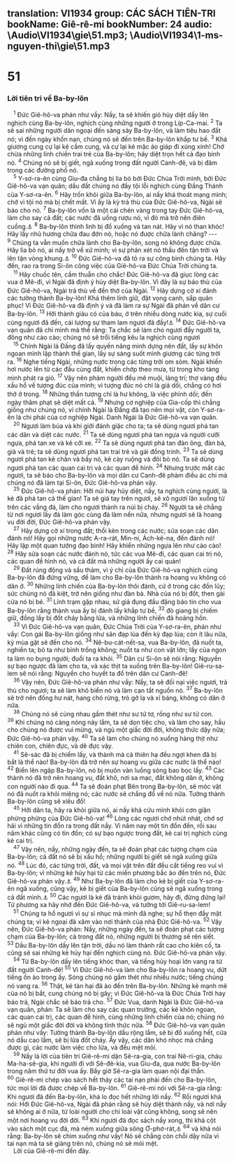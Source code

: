 translation: VI1934
group: CÁC SÁCH TIÊN-TRI
bookName: Giê-rê-mi 
bookNumber: 24
audio: \Audio\VI1934\gie\51.mp3; \Audio\VI1934\1-ms-nguyen-thi\gie\51.mp3
-------

<div class="title"><h1>51</h1><h3>Lời tiên tri về Ba-by-lôn</h3></div>
<span class="verse gie_51_1"> <sup>1</sup> Đức Giê-hô-va phán như vầy: Nầy, ta sẽ khiến gió hủy diệt dấy lên nghịch cùng Ba-by-lôn, nghịch cùng những người ở trong Líp-Ca-mai. </span>
<span class="verse gie_51_2"><sup>2</sup> Ta sẽ sai những người dân ngoại đến sàng sảy Ba-by-lôn, và làm tiêu hao đất nó; vì đến ngày khốn nạn, chúng nó sẽ đến trên Ba-by-lôn khắp tư bề. </span>
<span class="verse gie_51_3"><sup>3</sup> Khá giương cung cự lại kẻ cầm cung, và cự lại kẻ mặc áo giáp đi xúng xính! Chớ chừa những lính chiến trai trẻ của Ba-by-lôn; hãy diệt trọn hết cả đạo binh nó. </span>
<span class="verse gie_51_4"><sup>4</sup> Chúng nó sẽ bị giết, ngã xuống trong đất người Canh-đê, và bị đâm trong các đường phố nó. <br/></span>
<span class="verse gie_51_5"> <sup>5</sup> Y-sơ-ra-ên cùng Giu-đa chẳng bị lìa bỏ bởi Đức Chúa Trời mình, bởi Đức Giê-hô-va vạn quân; dầu đất chúng nó đầy tội lỗi nghịch cùng Đấng Thánh của Y-sơ-ra-ên. </span>
<span class="verse gie_51_6"><sup>6</sup> Hãy trốn khỏi giữa Ba-by-lôn, ai nấy khá thoát mạng mình; chớ vì tội nó mà bị chết mất. Vì ấy là kỳ trả thù của Đức Giê-hô-va, Ngài sẽ báo cho nó. </span>
<span class="verse gie_51_7"><sup>7</sup> Ba-by-lôn vốn là một cái chén vàng trong tay Đức Giê-hô-va, làm cho say cả đất; các nước đã uống rượu nó, vì đó mà trở nên điên cuồng.<a data-toggle="tooltip" data-placement="bottom" title="Kh 17:2-4; 18:3">⚓</a></span>
<span class="verse gie_51_8"><sup>8</sup> Ba-by-lôn thình lình bị đổ xuống và tan nát. Hãy vì nó than khóc! Hãy lấy nhũ hương chữa đau đớn nó, hoặc nó được chữa lành chăng? --- </span>
<span class="verse gie_51_9"><sup>9</sup> Chúng ta vẫn muốn chữa lành cho Ba-by-lôn, song nó không được chữa. Hãy lìa bỏ nó, ai nấy trở về xứ mình; vì sự phán xét nó thấu đến tận trời và lên tận vòng khung.<a data-toggle="tooltip" data-placement="bottom" title="Kh 18:5">⚓</a></span>
<span class="verse gie_51_10"><sup>10</sup> Đức Giê-hô-va đã tỏ ra sự công bình chúng ta. Hãy đến, rao ra trong Si-ôn công việc của Giê-hô-va Đức Chúa Trời chúng ta. <br/></span>
<span class="verse gie_51_11"> <sup>11</sup> Hãy chuốc tên, cầm thuẫn cho chắc! Đức Giê-hô-va đã giục lòng các vua ở Mê-đi, vì Ngài đã định ý hủy diệt Ba-by-lôn. Vì đây là sự báo thù của Đức Giê-hô-va, Ngài trả thù về đền thờ của Ngài. </span>
<span class="verse gie_51_12"><sup>12</sup> Hãy dựng cờ xí đánh các tường thành Ba-by-lôn! Khá thêm lính giữ, đặt vọng canh, sắp quân phục! Vì Đức Giê-hô-va đã định ý và đã làm ra sự Ngài đã phán về dân cư Ba-by-lôn. </span>
<span class="verse gie_51_13"><sup>13</sup> Hỡi thành giàu có của báu, ở trên nhiều dòng nước kia, sự cuối cùng ngươi đã đến, cái lượng sự tham lam ngươi đã đầy!<a data-toggle="tooltip" data-placement="bottom" title="Kh 17:1">⚓</a></span>
<span class="verse gie_51_14"><sup>14</sup> Đức Giê-hô-va vạn quân đã chỉ mình mà thề rằng: Ta chắc sẽ làm cho ngươi đầy người ta, đông như cào cào; chúng nó sẽ trổi tiếng kêu la nghịch cùng ngươi <br/></span>
<span class="verse gie_51_15"> <sup>15</sup> Chính Ngài là Đấng đã lấy quyền năng mình dựng nên đất, lấy sự khôn ngoan mình lập thành thế gian, lấy sự sáng suốt mình giương các từng trời ra. </span>
<span class="verse gie_51_16"><sup>16</sup> Nghe tiếng Ngài, những nước trong các từng trời om sòm. Ngài khiến hơi nước lên từ các đầu cùng đất, khiến chớp theo mưa, từ trong kho tàng mình phát ra gió. </span>
<span class="verse gie_51_17"><sup>17</sup> Vậy nên phàm người đều mê muội, lảng trí; thợ vàng đều xấu hổ về tượng đúc của mình; vì tượng đúc nó chỉ là giả dối, chẳng có hơi thở ở trong. </span>
<span class="verse gie_51_18"><sup>18</sup> Những thần tượng chỉ là hư không, là việc phỉnh dối; đến ngày thăm phạt sẽ diệt mất cả. </span>
<span class="verse gie_51_19"><sup>19</sup> Nhưng cơ nghiệp của Gia-cốp thì chẳng giống như chúng nó, vì chính Ngài là Đấng đã tạo nên mọi vật, còn Y-sơ-ra-ên là chi phái của cơ nghiệp Ngài. Danh Ngài là Đức Giê-hô-va vạn quân. <br/></span>
<span class="verse gie_51_20"> <sup>20</sup> Ngươi làm búa và khí giới đánh giặc cho ta; ta sẽ dùng ngươi phá tan các dân và diệt các nước. </span>
<span class="verse gie_51_21"><sup>21</sup> Ta sẽ dùng ngươi phá tan ngựa và người cưỡi ngựa, phá tan xe và kẻ cỡi xe. </span>
<span class="verse gie_51_22"><sup>22</sup> Ta sẽ dùng ngươi phá tan đàn ông, đàn bà, già và trẻ; ta sẽ dùng ngươi phá tan trai trẻ và gái đồng trinh. </span>
<span class="verse gie_51_23"><sup>23</sup> Ta sẽ dùng ngươi phá tan kẻ chăn và bầy nó, kẻ cày ruộng và đôi bò nó. Ta sẽ dùng ngươi phá tan các quan cai trị và các quan đề hình. </span>
<span class="verse gie_51_24"><sup>24</sup> Nhưng trước mắt các ngươi, ta sẽ báo cho Ba-by-lôn và mọi dân cư Canh-đê phàm điều ác chi mà chúng nó đã làm tại Si-ôn, Đức Giê-hô-va phán vậy. <br/></span>
<span class="verse gie_51_25"> <sup>25</sup> Đức Giê-hô-va phán: Hỡi núi hay hủy diệt, nầy, ta nghịch cùng ngươi, là kẻ đã phá tan cả thế gian! Ta sẽ giá tay trên ngươi, sẽ xô ngươi lăn xuống từ trên các vầng đá, làm cho ngươi thành ra núi bị cháy. </span>
<span class="verse gie_51_26"><sup>26</sup> Người ta sẽ chẳng từ nơi ngươi lấy đá làm góc cùng đá làm nền nữa, nhưng ngươi sẽ là hoang vu đời đời, Đức Giê-hô-va phán vậy. <br/></span>
<span class="verse gie_51_27"> <sup>27</sup> Hãy dựng cờ xí trong đất; thổi kèn trong các nước; sửa soạn các dân đánh nó! Hãy gọi những nước A-ra-rát, Min-ni, Ách-kê-na, đến đánh nó! Hãy lập một quan tướng đạo binh! Hãy khiến những ngựa lên như cào cào! </span>
<span class="verse gie_51_28"><sup>28</sup> Hãy sửa soạn các nước đánh nó, tức các vua Mê-đi, các quan cai trị nó, các quan đề hình nó, và cả đất mà những người ấy cai quản! <br/></span>
<span class="verse gie_51_29"> <sup>29</sup> Đất rúng động và sầu thảm, vì ý chỉ của Đức Giê-hô-va nghịch cùng Ba-by-lôn đã đứng vững, để làm cho Ba-by-lôn thành ra hoang vu không có dân ở. </span>
<span class="verse gie_51_30"><sup>30</sup> Những lính chiến của Ba-by-lôn thôi đánh, cứ ở trong các đồn lũy; sức chúng nó đã kiệt, trở nên giống như đàn bà. Nhà của nó bị đốt, then gài cửa nó bị bẻ. </span>
<span class="verse gie_51_31"><sup>31</sup> Lính trạm gặp nhau, sứ giả đụng đầu đặng báo tin cho vua Ba-by-lôn rằng thành vua ấy bị đánh lấy khắp tư bề, </span>
<span class="verse gie_51_32"><sup>32</sup> đò giang bị chiếm giữ, đồng lầy bị đốt cháy bằng lửa, và những lính chiến đã hoảng hồn. <br/></span>
<span class="verse gie_51_33"> <sup>33</sup> Vì Đức Giê-hô-va vạn quân, Đức Chúa Trời của Y-sơ-ra-ên, phán như vầy: Con gái Ba-by-lôn giống như sân đạp lúa đến kỳ đạp lúa; còn ít lâu nữa, kỳ mùa gặt sẽ đến cho nó. </span>
<span class="verse gie_51_34"><sup>34</sup> Nê-bu-cát-nết-sa, vua Ba-by-lôn, đã nuốt ta, nghiền ta; bỏ ta như bình trống không; nuốt ta như con vật lớn; lấy của ngon ta làm no bụng người; đuổi ta ra khỏi. </span>
<span class="verse gie_51_35"><sup>35</sup> Dân cư Si-ôn sẽ nói rằng: Nguyền sự bạo ngược đã làm cho ta, và xác thịt ta xuống trên Ba-by-lôn! Giê-ru-sa-lem sẽ nói rằng: Nguyền cho huyết ta đổ trên dân cư Canh-đê! <br/></span>
<span class="verse gie_51_36"> <sup>36</sup> Vậy nên, Đức Giê-hô-va phán như vầy: Nầy, ta sẽ đối nại việc ngươi, trả thù cho ngươi; ta sẽ làm khô biển nó và làm cạn tắt nguồn nó. </span>
<span class="verse gie_51_37"><sup>37</sup> Ba-by-lôn sẽ trở nên đống hư nát, hang chó rừng, trò gở lạ và xỉ báng, không có dân ở nữa. <br/></span>
<span class="verse gie_51_38"> <sup>38</sup> Chúng nó sẽ cùng nhau gầm thét như sư tử tơ, rống như sư tử con. </span>
<span class="verse gie_51_39"><sup>39</sup> Khi chúng nó càng nóng nảy lắm, ta sẽ dọn tiệc cho, và làm cho say, hầu cho chúng nó được vui mừng, và ngủ một giấc đời đời, không thức dậy nữa; Đức Giê-hô-va phán vậy. </span>
<span class="verse gie_51_40"><sup>40</sup> Ta sẽ làm cho chúng nó xuống hàng thịt như chiên con, chiên đực, và dê đực vậy. <br/></span>
<span class="verse gie_51_41"> <sup>41</sup> Sê-sác đã bị chiếm lấy, và thành mà cả thiên hạ đều ngợi khen đã bị bắt là thể nào! Ba-by-lôn đã trở nên sự hoang vu giữa các nước là thể nào! </span>
<span class="verse gie_51_42"><sup>42</sup> Biển lên ngập Ba-by-lôn, nó bị muôn vàn luồng sóng bao bọc lấy. </span>
<span class="verse gie_51_43"><sup>43</sup> Các thành nó đã trở nên hoang vu, đất khô, nơi sa mạc, đất không dân ở, không con người nào đi qua. </span>
<span class="verse gie_51_44"><sup>44</sup> Ta sẽ đoán phạt Bên trong Ba-by-lôn, sẽ móc vật nó đã nuốt ra khỏi miệng nó; các nước sẽ chẳng đổ về nó nữa. Tường thành Ba-by-lôn cũng sẽ xiêu đổ! <br/></span>
<span class="verse gie_51_45"> <sup>45</sup> Hỡi dân ta, hãy ra khỏi giữa nó, ai nấy khá cứu mình khỏi cơn giận phừng phừng của Đức Giê-hô-va! </span>
<span class="verse gie_51_46"><sup>46</sup> Lòng các ngươi chớ nhút nhát, chớ sợ hãi vì những tin đồn ra trong đất nầy. Vì năm nay một tin đồn đến, rồi sau năm khác cũng có tin đồn; có sự bạo ngược trong đất, kẻ cai trị nghịch cùng kẻ cai trị. <br/></span>
<span class="verse gie_51_47"> <sup>47</sup> Vậy nên, nầy, những ngày đến, ta sẽ đoán phạt các tượng chạm của Ba-by-lôn; cả đất nó sẽ bị xấu hổ; những người bị giết sẽ ngã xuống giữa nó. </span>
<span class="verse gie_51_48"><sup>48</sup> Lúc đó, các từng trời, đất, và mọi vật trên đất đều cất tiếng reo vui vì Ba-by-lôn; vì những kẻ hủy hại từ các miền phương bắc ào đến trên nó, Đức Giê-hô-va phán vậy.<a data-toggle="tooltip" data-placement="bottom" title="Kh 18:20">⚓</a></span>
<span class="verse gie_51_49"><sup>49</sup> Như Ba-by-lôn đã làm cho kẻ bị giết của Y-sơ-ra-ên ngã xuống, cũng vậy, kẻ bị giết của Ba-by-lôn cũng sẽ ngã xuống trong cả đất mình.<a data-toggle="tooltip" data-placement="bottom" title="Kh 18:24">⚓</a></span>
<span class="verse gie_51_50"><sup>50</sup> Các ngươi là kẻ đã tránh khỏi gươm, hãy đi, đừng đứng lại! Từ phương xa hãy nhớ đến Đức Giê-hô-va, và tưởng tới Giê-ru-sa-lem! <br/></span>
<span class="verse gie_51_51"> <sup>51</sup> Chúng ta hổ ngươi vì sự sỉ nhục mà mình đã nghe; sự hổ thẹn đầy mặt chúng ta; vì kẻ ngoại đã xâm vào nơi thánh của nhà Đức Giê-hô-va. </span>
<span class="verse gie_51_52"><sup>52</sup> Vậy nên, Đức Giê-hô-va phán: Nầy, những ngày đến, ta sẽ đoán phạt các tượng chạm của Ba-by-lôn; cả trong đất nó, những người bị thương sẽ rên siết. </span>
<span class="verse gie_51_53"><sup>53</sup> Dầu Ba-by-lôn dấy lên tận trời, dầu nó làm thành rất cao cho kiên cố, ta cũng sẽ sai những kẻ hủy hại đến nghịch cùng nó. Đức Giê-hô-va phán vậy. <br/></span>
<span class="verse gie_51_54"> <sup>54</sup> Từ Ba-by-lôn dấy lên tiếng khóc than, và tiếng hủy hoại lớn vang ra từ đất người Canh-đê! </span>
<span class="verse gie_51_55"><sup>55</sup> Vì Đức Giê-hô-va làm cho Ba-by-lôn ra hoang vu, dứt tiếng ồn ào trong ấy. Sóng chúng nó gầm thét như nhiều nước; tiếng chúng nó vang ra. </span>
<span class="verse gie_51_56"><sup>56</sup> Thật, kẻ tàn hại đã ào đến trên Ba-by-lôn. Những kẻ mạnh mẽ của nó bị bắt, cung chúng nó bị gãy; vì Đức Giê-hô-va là Đức Chúa Trời hay báo trả, Ngài chắc sẽ báo trả cho. </span>
<span class="verse gie_51_57"><sup>57</sup> Đức Vua, danh Ngài là Đức Giê-hô-va vạn quân, phán: Ta sẽ làm cho say các quan trưởng, các kẻ khôn ngoan, các quan cai trị, các quan đề hình, cùng những lính chiến của nó; chúng nó sẽ ngủ một giấc đời đời và không tỉnh thức nữa. </span>
<span class="verse gie_51_58"><sup>58</sup> Đức Giê-hô-va vạn quân phán như vầy: Tường thành Ba-by-lôn dầu rộng lắm, sẽ bị đổ xuống hết, cửa nó dầu cao lắm, sẽ bị lửa đốt cháy. Ấy vậy, các dân khó nhọc mà chẳng được gì, các nước làm việc cho lửa, và đều mệt mỏi. <br/></span>
<span class="verse gie_51_59"> <sup>59</sup> Nầy là lời của tiên tri Giê-rê-mi dặn Sê-ra-gia, con trai Nê-ri-gia, cháu Ma-ha-sê-gia, khi người đi với Sê-đê-kia, vua Giu-đa, qua nước Ba-by-lôn trong năm thứ tư đời vua ấy. Bấy giờ Sê-ra-gia làm quan nội đại thần. </span>
<span class="verse gie_51_60"><sup>60</sup> Giê-rê-mi chép vào sách hết thảy các tai nạn phải đến cho Ba-by-lôn, tức mọi lời đã được chép về Ba-by-lôn. </span>
<span class="verse gie_51_61"><sup>61</sup> Giê-rê-mi nói với Sê-ra-gia rằng: Khi ngươi đã đến Ba-by-lôn, khá lo đọc hết những lời nầy. </span>
<span class="verse gie_51_62"><sup>62</sup> Rồi ngươi khá nói: Hỡi Đức Giê-hô-va, Ngài đã phán rằng sẽ hủy diệt thành nầy, và nơi nầy sẽ không ai ở nữa, từ loài người cho chí loài vật cũng không, song sẽ nên một nơi hoang vu đời đời. </span>
<span class="verse gie_51_63"><sup>63</sup> Khi ngươi đã đọc sách nầy xong, thì khá cột vào sách một cục đá, mà ném xuống giữa sông Ơ-phơ-rát,<a data-toggle="tooltip" data-placement="bottom" title="Kh 18:21">⚓</a></span>
<span class="verse gie_51_64"><sup>64</sup> và khá nói rằng: Ba-by-lôn sẽ chìm xuống như vậy! Nó sẽ chẳng còn chỗi dậy nữa vì tai nạn mà ta sẽ giáng trên nó, chúng nó sẽ mỏi mệt. <br/> Lời của Giê-rê-mi đến đây. <br/></span>
